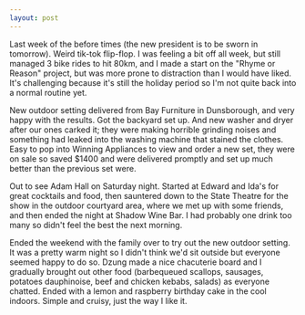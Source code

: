 ```yaml
---
layout: post
---
```


Last week of the before times (the new president is to be sworn in tomorrow).
Weird tik-tok flip-flop. I was feeling a bit off all week, but still managed 3
bike rides to hit 80km, and I made a start on the "Rhyme or Reason" project, but
was more prone to distraction than I would have liked. It's challenging because
it's still the holiday period so I'm not quite back into a normal routine yet.

New outdoor setting delivered from Bay Furniture in Dunsborough, and very happy
with the results. Got the backyard set up. And new washer and dryer after our
ones carked it; they were making horrible grinding noises and something had
leaked into the washing machine that stained the clothes. Easy to pop into
Winning Appliances to view and order a new set, they were on sale so saved $1400
and were delivered promptly and set up much better than the previous set were.

Out to see Adam Hall on Saturday night. Started at Edward and Ida's for great
cocktails and food, then sauntered down to the State Theatre for the show in the
outdoor courtyard area, where we met up with some friends, and then ended the
night at Shadow Wine Bar. I had probably one drink too many so didn't feel the
best the next morning.

Ended the weekend with the family over to try out the new outdoor setting. It
was a pretty warm night so I didn't think we'd sit outside but everyone seemed
happy to do so. Dzung made a nice chacuterie board and I gradually brought out
other food (barbequeued scallops, sausages, potatoes dauphinoise, beef and
chicken kebabs, salads) as everyone chatted. Ended with a lemon and raspberry
birthday cake in the cool indoors. Simple and cruisy, just the way I like it.
